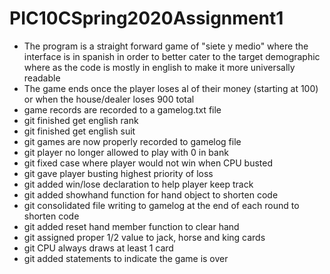 # PIC10CSpring2020Assignment1
- The program is a straight forward game of "siete y medio" where the interface is in spanish in order to better cater to the target demographic where as the code is mostly in english to make it more universally readable
- The game ends once the player loses al of their money (starting at 100) or when the house/dealer loses 900 total
- game records are recorded to a gamelog.txt file
 - git finished get english rank
 - git finished get english suit
- git games are now properly recorded to gamelog file
- git player no longer allowed to play with 0 in bank
- git fixed case where player would not win when CPU busted
- git gave player busting highest priority of loss
- git added win/lose declaration to help player keep track
- git added showhand function for hand object to shorten code
- git consolidated file writing to gamelog at the end of each round to shorten code
- git added reset hand member function to clear hand
- git assigned proper 1/2 value to jack, horse and king cards
- git CPU always draws at least 1 card
- git added statements to indicate the game is over
